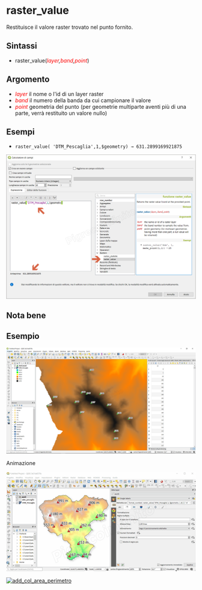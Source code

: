 # raster_value

Restituisce il valore raster trovato nel punto fornito.

## Sintassi

* raster_value(_<span style="color:red;">layer</span>,<span style="color:red;">band</span>,<span style="color:red;">point</span>_)

## Argomento

* *<span style="color:red;">layer</span>* il nome o l'id di un layer raster
* *<span style="color:red;">band</span>* il numero della banda da cui campionare il valore
* *<span style="color:red;">point</span>* geometria del punto (per geometrie multiparte aventi più di una parte, verrà restituito un valore nullo)

## Esempi

*  `raster_value( 'DTM_Pescaglia',1,$geometry) → 631.2899169921875`
  
![](/img/rasters/raster_value1.png)

## Nota bene

## Esempio

![](/img/rasters/raster_value2.png)

Animazione

![](/img/rasters/raster_value.gif)

[![add_col_area_perimetro](https://img.youtube.com/vi/lfb2DNm5Bjs/0.jpg)](https://www.youtube.com/watch?v=lfb2DNm5Bjs&t= "Esepio d'uso")

